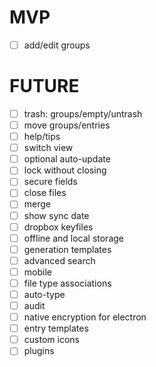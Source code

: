 # MVP

- [ ] add/edit groups

# FUTURE

- [ ] trash: groups/empty/untrash
- [ ] move groups/entries
- [ ] help/tips
- [ ] switch view
- [ ] optional auto-update
- [ ] lock without closing
- [ ] secure fields
- [ ] close files
- [ ] merge
- [ ] show sync date
- [ ] dropbox keyfiles
- [ ] offline and local storage
- [ ] generation templates
- [ ] advanced search
- [ ] mobile
- [ ] file type associations
- [ ] auto-type
- [ ] audit
- [ ] native encryption for electron
- [ ] entry templates
- [ ] custom icons
- [ ] plugins
